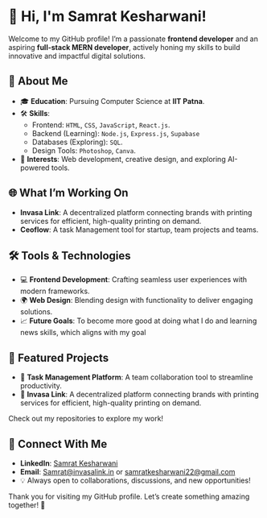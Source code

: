 # 👋 Hi, I'm Samrat Kesharwani!

Welcome to my GitHub profile! I’m a passionate **frontend developer** and an aspiring **full-stack MERN developer**, actively honing my skills to build innovative and impactful digital solutions.

## 🌟 About Me
- 🎓 **Education**: Pursuing Computer Science at **IIT Patna**.
- 🛠️ **Skills**: 
  - Frontend: `HTML`, `CSS`, `JavaScript`, `React.js`.
  - Backend (Learning): `Node.js`, `Express.js`, `Supabase`
  - Databases (Exploring):  `SQL`.
  - Design Tools: `Photoshop`, `Canva`.
- 🚀 **Interests**: Web development, creative design, and exploring AI-powered tools.

## 🌐 What I’m Working On
- **Invasa Link**: A decentralized platform connecting brands with printing services for efficient, high-quality printing on demand.
- **Ceoflow**: A task Management tool for startup, team projects and teams.

## 🛠️ Tools & Technologies
- 💻 **Frontend Development**: Crafting seamless user experiences with modern frameworks.
- 🌍 **Web Design**: Blending design with functionality to deliver engaging solutions.
- 📈 **Future Goals**: To become more good at doing what I do and learning news skills, which aligns with my goal

## 📌 Featured Projects
- 🌟 **Task Management Platform**: A team collaboration tool to streamline productivity.
- 🌟 **Invasa Link**: A decentralized platform connecting brands with printing services for efficient, high-quality printing on demand.

Check out my repositories to explore my work!

## 🤝 Connect With Me
- **LinkedIn**: [Samrat Kesharwani](https://www.linkedin.com/in/samratkesharwani)
- **Email**: Samrat@invasalink.in or samratkesharwani22@gmail.com 
- 💡 Always open to collaborations, discussions, and new opportunities!

Thank you for visiting my GitHub profile. Let’s create something amazing together! 🚀
